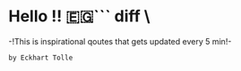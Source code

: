 # Hello :bangbang: :egypt:``` diff \
-!This is inspirational qoutes that gets updated every 5 min!- 
```You are the universe. expressing itself as a human for a little while. \
by Eckhart Tolle